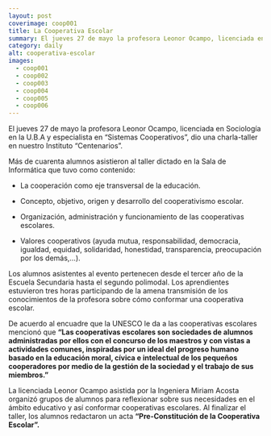 ```yaml
---
layout: post
coverimage: coop001
title: La Cooperativa Escolar
summary: El jueves 27 de mayo la profesora Leonor Ocampo, licenciada en Sociología en la U.B.A y especialista en “Sistemas Cooperativos”, dio una charla-taller en nuestro Instituto “Centenarios”
category: daily
alt: cooperativa-escolar
images:
  - coop001
  - coop002
  - coop003
  - coop004
  - coop005
  - coop006
---
```


El jueves 27 de mayo la profesora Leonor Ocampo, licenciada en Sociología en la U.B.A y especialista en “Sistemas Cooperativos”, dio una charla-taller en nuestro Instituto “Centenarios”.

Más de cuarenta alumnos asistieron al taller dictado en la Sala de Informática que tuvo como contenido:

* La cooperación como eje transversal de la educación.

* Concepto, objetivo, origen y desarrollo del cooperativismo escolar.

* Organización, administración y funcionamiento de las cooperativas escolares.

* Valores cooperativos (ayuda mutua, responsabilidad, democracia, igualdad, equidad, solidaridad, honestidad, transparencia, preocupación por los demás,…).

Los alumnos asistentes al evento pertenecen desde el tercer año de la Escuela Secundaria hasta el segundo polimodal. Los aprendientes estuvieron tres horas participando  de la amena transmisión de los conocimientos de la profesora sobre cómo conformar una cooperativa escolar.

De acuerdo al encuadre que la UNESCO le da a las cooperativas escolares mencionó que  **“Las cooperativas escolares son sociedades de alumnos administradas por ellos con el concurso de los maestros y con vistas a actividades comunes, inspiradas por un ideal del progreso humano basado en la educación moral, cívica e intelectual de los pequeños cooperadores por medio de la gestión de la sociedad y el trabajo de sus miembros.”**

La licenciada Leonor Ocampo asistida por la Ingeniera Miriam Acosta organizó grupos de alumnos para reflexionar sobre sus necesidades en el ámbito educativo y así conformar cooperativas escolares. Al finalizar el taller, los alumnos redactaron un acta **“Pre-Constitución de la Cooperativa Escolar”.**
